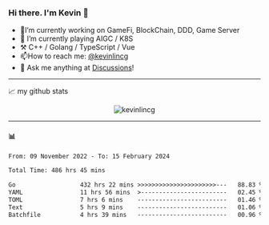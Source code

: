 ### Hi there. I'm Kevin 👋

- 🔭I’m currently working on GameFi, BlockChain, DDD, Game Server
- 🌱 I’m currently playing AIGC / K8S
-   :hammer_and_pick: C++ / Golang / TypeScript / Vue
- 📫How to reach me: [@kevinlincg](https://twitter.com/kevinlincg) 
-   :thought_balloon: Ask me anything at [Discussions](https://github.com/kevinlincg/kevinlincg/discussions/new)!

---

📈 my github stats

<p align="center"> <img src="https://github-readme-stats-ouuan.vercel.app/api?username=kevinlincg&theme=dark&show_icons=true&count_private=true" alt="kevinlincg" />

---

#### :bar_chart: 

<!--START_SECTION:waka-->

```txt
From: 09 November 2022 - To: 15 February 2024

Total Time: 486 hrs 45 mins

Go                  432 hrs 22 mins >>>>>>>>>>>>>>>>>>>>>>---   88.83 %
YAML                11 hrs 56 mins  >------------------------   02.45 %
TOML                7 hrs 6 mins    -------------------------   01.46 %
Text                5 hrs 9 mins    -------------------------   01.06 %
Batchfile           4 hrs 39 mins   -------------------------   00.96 %
```

<!--END_SECTION:waka-->
